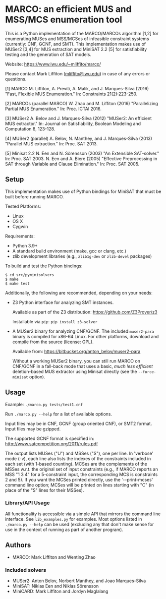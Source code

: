 MARCO: an efficient MUS and MSS/MCS enumeration tool
====================================================

This is a Python implementation of the MARCO/MARCOs algorithm [1,2] for
enumerating MUSes and MSS/MCSes of infeasible constraint systems (currently:
CNF, GCNF, and SMT).  This implementation makes use of MUSer2 [3,4] for MUS
extraction and MiniSAT 2.2 [5] for satisfiability testing and the generation of
SAT models.

   Website: https://www.iwu.edu/~mliffito/marco/

Please contact Mark Liffiton (mliffito@iwu.edu) in case of any errors or
questions.

[1] MARCO
   M. Liffiton, A. Previti, A. Malik, and J. Marques-Silva (2016)
   "Fast, Flexible MUS Enumeration." In: Constraints 21(2):223-250.

[2] MARCOs (parallel MARCO)
   W. Zhao and M. Liffiton (2016) "Parallelizing Partial MUS Enumeration."
   In: Proc. ICTAI 2016.

[3] MUSer2
   A. Belov and J. Marques-Silva (2012) "MUSer2: An efficient MUS extractor."
   In: Journal on Satisfiability, Boolean Modeling and Computation 8, 123-128.

[4] MUSer2 (parallel)
   A. Belov, N. Manthey, and J. Marques-Silva (2013) "Parallel MUS extraction."
   In: Proc. SAT 2013.

[5] Minisat 2.2
   N. Een and N. Sörensson (2003) "An Extensible SAT-solver." In: Proc. SAT 2003.
   N. Een and A. Biere (2005) "Effective Preprocessing in SAT through Variable
   and Clause Elimination." In: Proc. SAT 2005. 


## Setup

This implementation makes use of Python bindings for MiniSAT that must be built
before running MARCO.

Tested Platforms:

 - Linux
 - OS X
 - Cygwin

Requirements:

 - Python 3.9+
 - A standard build environment (make, gcc or clang, etc.)
 - zlib development libraries (e.g., `zlib1g-dev` or `zlib-devel` packages)

To build and test the Python bindings:

    $ cd src/pyminisolvers
    $ make
    $ make test

Additionally, the following are recommended, depending on your needs:

 - Z3 Python interface for analyzing SMT instances.

     Available as part of the Z3 distribution: https://github.com/Z3Prover/z3

     Installable via `pip`:  `pip install z3-solver`

 - A MUSer2 binary for analyzing CNF/GCNF.  The included `muser2-para` binary
   is compiled for x86-64 Linux.  For other platforms, download and compile
   from the source (license: GPL).

     Available from: https://bitbucket.org/anton_belov/muser2-para

   Without a working MUSer2 binary, you can still run MARCO on CNF/GCNF in a
   fall-back mode that uses a basic, *much less efficient* deletion-based MUS
   extractor using Minisat directly (see the `--force-minisat` option).


## Usage

Example: `./marco.py tests/test1.cnf`

Run `./marco.py --help` for a list of available options.

Input files may be in CNF, GCNF (group oriented CNF), or SMT2 format.  Input
files may be gzipped.

The supported GCNF format is specified in:
  http://www.satcompetition.org/2011/rules.pdf

The output lists MUSes ("U") and MSSes ("S"), one per line.  In 'verbose' mode
(-v), each line also lists the indexes of the constraints included in each set
(with 1-based counting).  MCSes are the complements of the MSSes w.r.t. the
original set of input constraints (e.g., if MARCO reports an MSS "1 3 4" for a
5-constraint input, the corresponding MCS is constraints 2 and 5).  If you want
the MCSes printed directly, use the '--print-mcses' command line option; MCSes
will be printed on lines starting with "C" (in place of the "S" lines for their
MSSes).

### Library/API Usage

All functionality is accessible via a simple API that mirrors the command line
interface.  See `lib_examples.py` for examples.  Most options listed in
`./marco.py --help` can be used (excluding any that don't make sense for use
in the context of running as part of another program).


## Authors
- MARCO: Mark Liffiton and Wenting Zhao

### Included solvers
- MUSer2: Anton Belov, Norbert Manthey, and Joao Marques-Silva
- MiniSAT: Niklas Een and Niklas Sörensson
- MiniCARD: Mark Liffiton and Jordyn Maglalang
